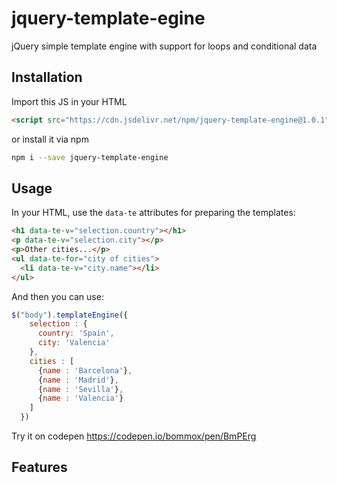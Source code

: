 # jquery-template-egine
jQuery simple template engine with support for loops and conditional data

## Installation
Import this JS in your HTML
```html
<script src="https://cdn.jsdelivr.net/npm/jquery-template-engine@1.0.1"></script>
```

or install it via npm
```bash
npm i --save jquery-template-engine
```

## Usage
In your HTML, use the `data-te` attributes for preparing the templates:

```html
<h1 data-te-v="selection.country"></h1>
<p data-te-v="selection.city"></p>
<p>Other cities...</p>
<ul data-te-for="city of cities">
  <li data-te-v="city.name"></li>
</ul>
```
And then you can use:

```js
$("body").templateEngine({
    selection : {
      country: 'Spain',
      city: 'Valencia'
    },
    cities : [
      {name : 'Barcelona'},
      {name : 'Madrid'},
      {name : 'Sevilla'},
      {name : 'Valencia'}
    ]
  })
```

Try it on codepen https://codepen.io/bommox/pen/BmPErg

## Features
